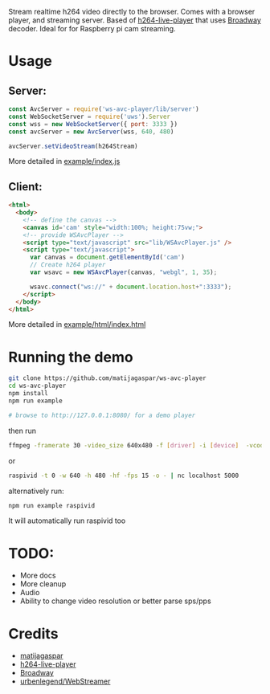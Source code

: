 
Stream realtime h264 video directly to the browser.
Comes with a browser player, and streaming server.
 Based of [h264-live-player](https://github.com/131/h264-live-player) that uses [Broadway](https://github.com/mbebenita/Broadway) decoder. Ideal for for Raspberry pi cam streaming.

# Usage

## Server:

 ```js
 const AvcServer = require('ws-avc-player/lib/server')
 const WebSocketServer = require('uws').Server
 const wss = new WebSocketServer({ port: 3333 })
 const avcServer = new AvcServer(wss, 640, 480)

 avcServer.setVideoStream(h264Stream)
 ```
More detailed in [example/index.js](example/index.js) 

## Client: 

```html
<html>
  <body>
    <!-- define the canvas -->
    <canvas id='cam' style="width:100%; height:75vw;">
    <!-- provide WSAvcPlayer -->
    <script type="text/javascript" src="lib/WSAvcPlayer.js" />
    <script type="text/javascript">
      var canvas = document.getElementById('cam')
      // Create h264 player
      var wsavc = new WSAvcPlayer(canvas, "webgl", 1, 35);

      wsavc.connect("ws://" + document.location.host+":3333");
    </script>    
  </body>
</html>
```

More detailed in [example/html/index.html](example/html/index.html)

# Running the demo
```bash
git clone https://github.com/matijagaspar/ws-avc-player
cd ws-avc-player
npm install
npm run example

# browse to http://127.0.0.1:8080/ for a demo player

```
then run

```bash
ffmpeg -framerate 30 -video_size 640x480 -f [driver] -i [device]  -vcodec libx264 -vprofile baseline -b:v 500k -bufsize 600k -tune zerolatency -pix_fmt yuv420p -r 15 -g 30 -f rawvideo tcp://localhost:5000
```

or
```bash
raspivid -t 0 -w 640 -h 480 -hf -fps 15 -o - | nc localhost 5000
```

alternatively run:
```bash
npm run example raspivid
```
It will automatically run raspivid too

# TODO:
 * More docs
 * More cleanup
 * Audio
 * Ability to change video resolution or better parse sps/pps
 
# Credits
* [matijagaspar](https://github.com/matijagaspar)
* [h264-live-player](https://github.com/131/h264-live-player)
* [Broadway](https://github.com/mbebenita/Broadway)
* [urbenlegend/WebStreamer](https://github.com/urbenlegend/WebStreamer)
